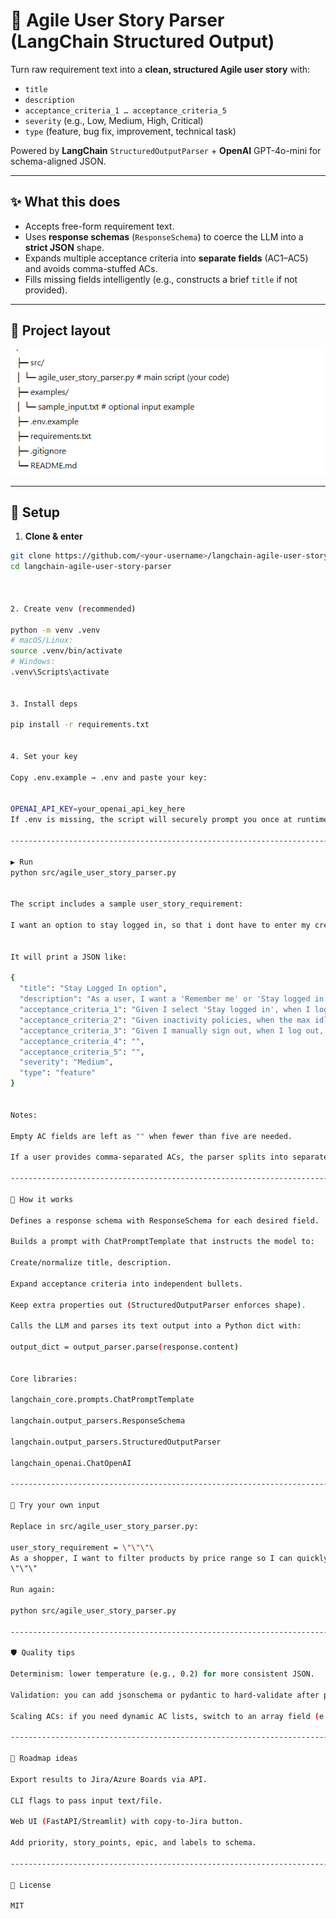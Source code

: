 # 🧩 Agile User Story Parser (LangChain Structured Output)

Turn raw requirement text into a **clean, structured Agile user story** with:
- `title`
- `description`
- `acceptance_criteria_1 … acceptance_criteria_5`
- `severity` (e.g., Low, Medium, High, Critical)
- `type` (feature, bug fix, improvement, technical task)

Powered by **LangChain** `StructuredOutputParser` + **OpenAI** GPT-4o-mini for schema-aligned JSON.

---

## ✨ What this does

- Accepts free-form requirement text.
- Uses **response schemas** (`ResponseSchema`) to coerce the LLM into a **strict JSON** shape.
- Expands multiple acceptance criteria into **separate fields** (AC1–AC5) and avoids comma-stuffed ACs.
- Fills missing fields intelligently (e.g., constructs a brief `title` if not provided).

---------------------------------------------------------------------------------

## 🧱 Project layout


![alt text](image.png)

---------------------------------------------------------------------------------

## 🔐 Setup

1) **Clone & enter**
```bash
git clone https://github.com/<your-username>/langchain-agile-user-story-parser.git
cd langchain-agile-user-story-parser



2. Create venv (recommended)

python -m venv .venv
# macOS/Linux:
source .venv/bin/activate
# Windows:
.venv\Scripts\activate


3. Install deps

pip install -r requirements.txt


4. Set your key

Copy .env.example → .env and paste your key:


OPENAI_API_KEY=your_openai_api_key_here
If .env is missing, the script will securely prompt you once at runtime.

---------------------------------------------------------------------------------

▶️ Run
python src/agile_user_story_parser.py


The script includes a sample user_story_requirement:

I want an option to stay logged in, so that i dont have to enter my credentials every time.


It will print a JSON like:

{
  "title": "Stay Logged In option",
  "description": "As a user, I want a 'Remember me' or 'Stay logged in' option so I don't need to re-enter credentials every time.",
  "acceptance_criteria_1": "Given I select 'Stay logged in', when I log in successfully, then my session persists across browser restarts.",
  "acceptance_criteria_2": "Given inactivity policies, when the max idle time is exceeded, then the session is securely invalidated.",
  "acceptance_criteria_3": "Given I manually sign out, when I log out, then the session is cleared and I must re-authenticate.",
  "acceptance_criteria_4": "",
  "acceptance_criteria_5": "",
  "severity": "Medium",
  "type": "feature"
}


Notes:

Empty AC fields are left as "" when fewer than five are needed.

If a user provides comma-separated ACs, the parser splits into separate criteria where possible.

---------------------------------------------------------------------------------

🧠 How it works

Defines a response schema with ResponseSchema for each desired field.

Builds a prompt with ChatPromptTemplate that instructs the model to:

Create/normalize title, description.

Expand acceptance criteria into independent bullets.

Keep extra properties out (StructuredOutputParser enforces shape).

Calls the LLM and parses its text output into a Python dict with:

output_dict = output_parser.parse(response.content)


Core libraries:

langchain_core.prompts.ChatPromptTemplate

langchain.output_parsers.ResponseSchema

langchain.output_parsers.StructuredOutputParser

langchain_openai.ChatOpenAI

---------------------------------------------------------------------------------

🧪 Try your own input

Replace in src/agile_user_story_parser.py:

user_story_requirement = \"\"\"\
As a shopper, I want to filter products by price range so I can quickly find items within my budget.
\"\"\"

Run again:

python src/agile_user_story_parser.py

---------------------------------------------------------------------------------

🛡️ Quality tips

Determinism: lower temperature (e.g., 0.2) for more consistent JSON.

Validation: you can add jsonschema or pydantic to hard-validate after parsing.

Scaling ACs: if you need dynamic AC lists, switch to an array field (e.g., acceptance_criteria: string[]) instead of fixed 1..5.

---------------------------------------------------------------------------------

🔮 Roadmap ideas

Export results to Jira/Azure Boards via API.

CLI flags to pass input text/file.

Web UI (FastAPI/Streamlit) with copy-to-Jira button.

Add priority, story_points, epic, and labels to schema.

---------------------------------------------------------------------------------

📄 License

MIT